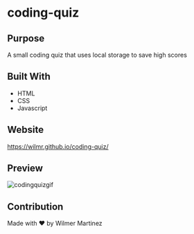 # coding-quiz

## Purpose

A small coding quiz that uses local storage to save high scores

## Built With

- HTML
- CSS
- Javascript

## Website

https://wilmr.github.io/coding-quiz/

## Preview

![codingquizgif](https://user-images.githubusercontent.com/50350162/187097377-30c576fe-ac2c-4a4c-8155-14412c9f41dc.gif)

## Contribution

Made with ❤️ by Wilmer Martinez
